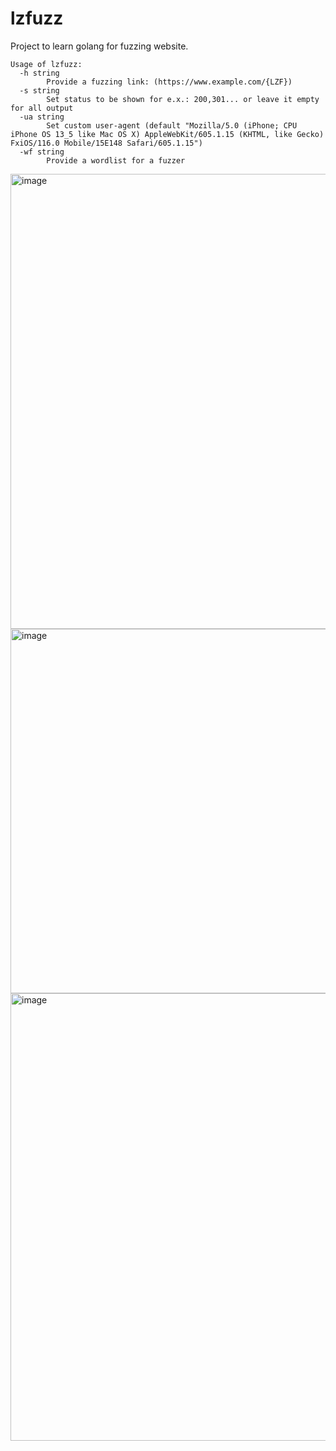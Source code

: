 # lzfuzz

Project to learn golang for fuzzing website.  

```
Usage of lzfuzz:
  -h string
        Provide a fuzzing link: (https://www.example.com/{LZF})
  -s string
        Set status to be shown for e.x.: 200,301... or leave it empty for all output
  -ua string
        Set custom user-agent (default "Mozilla/5.0 (iPhone; CPU iPhone OS 13_5 like Mac OS X) AppleWebKit/605.1.15 (KHTML, like Gecko) FxiOS/116.0 Mobile/15E148 Safari/605.1.15")
  -wf string
        Provide a wordlist for a fuzzer
```

<img width="728" alt="image" src="https://github.com/NopFault/lzfuzz/assets/90475186/7c629efa-3bf1-4352-8f57-4023d66dc972">

<img width="583" alt="image" src="https://github.com/NopFault/lzfuzz/assets/90475186/a825309d-f4b0-4a2a-98de-8cee8f5e63f3">

<img width="716" alt="image" src="https://github.com/NopFault/lzfuzz/assets/90475186/d5e0c329-01b9-4f4c-b69a-05abd942324e">
